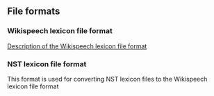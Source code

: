 ## File formats

### Wikispeech lexicon file format

[Description of the Wikispeech lexicon file format](https://godoc.org/github.com/stts-se/pronlex/line)


### NST lexicon file format

This format is used for converting NST lexicon files to the Wikispeech lexicon file format
